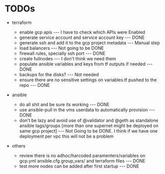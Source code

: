 # TODOs

- terraform
  - enable gcp apis                                                 --- I have to check which APIs were Enabled
  - generate service account and service account key                --- DONE
  - generate ssh and add it to the gcp project metadata             --- Manual step
  - load balancers                                                  --- Not going to be DONE
  - firewall rules, specially ssh port                              --- DONE
  - create fullnodes                                                --- I don't think we need them
  - populate ansible variables and keys from tf outputs if needed   --- DONE
  - backups for the disks?                                          --- Not needed
  - ensure there are no sensitive settings on variables.tf pushed to the repo   --- DONE

- ansible
  - do all shit and be sure its working                             --- DONE
  - use ansible-pull in the vms userdata to automatically provision --- DONE
  - don't be lazy and avoid use of @validator and @geth as standalone ansible tags/groups [more than one supernet might be deployed on same gcp project] --- Not Going to be DONE. I think if we have one deployment per vpc this will not be a problem

- others
  - review there is no adhoc/harcoded paramenters/variables on gcp.yml ansible.cfg group_vars/ and terraform files   --- DONE
  - test more nodes can be added after first startup                                                                 --- DONE

